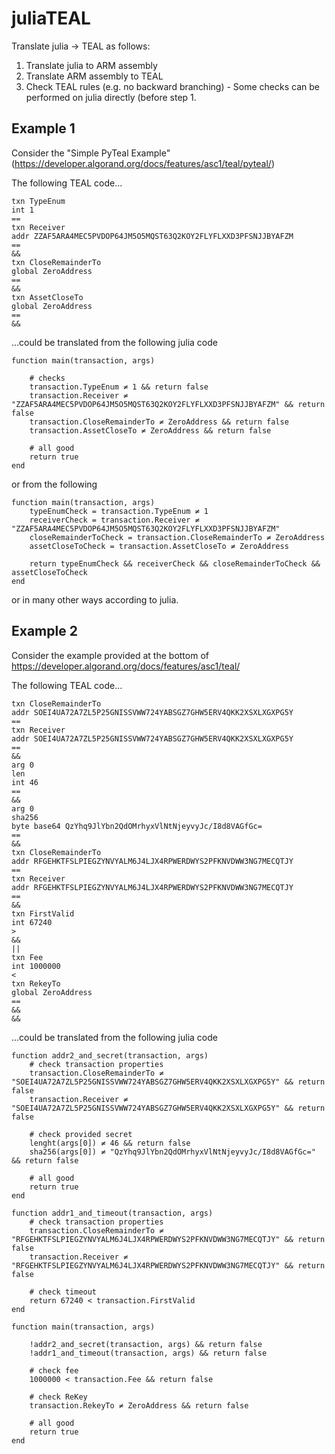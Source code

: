 # juliaTEAL

Translate julia -> TEAL as follows:

1. Translate julia to ARM assembly
2. Translate ARM assembly to TEAL
3. Check TEAL rules (e.g. no backward branching) - Some checks can be performed on julia directly (before step 1.

## Example 1

Consider the "Simple PyTeal Example" (https://developer.algorand.org/docs/features/asc1/teal/pyteal/)

The following TEAL code...

```
txn TypeEnum
int 1
==
txn Receiver
addr ZZAF5ARA4MEC5PVDOP64JM5O5MQST63Q2KOY2FLYFLXXD3PFSNJJBYAFZM
==
&&
txn CloseRemainderTo
global ZeroAddress
==
&&
txn AssetCloseTo
global ZeroAddress
==
&&
```

...could be translated from the following julia code

```
function main(transaction, args)
    
    # checks
    transaction.TypeEnum ≠ 1 && return false
    transaction.Receiver ≠ "ZZAF5ARA4MEC5PVDOP64JM5O5MQST63Q2KOY2FLYFLXXD3PFSNJJBYAFZM" && return false
    transaction.CloseRemainderTo ≠ ZeroAddress && return false
    transaction.AssetCloseTo ≠ ZeroAddress && return false

    # all good
    return true
end
```

or from the following

```
function main(transaction, args)
    typeEnumCheck = transaction.TypeEnum ≠ 1
    receiverCheck = transaction.Receiver ≠ "ZZAF5ARA4MEC5PVDOP64JM5O5MQST63Q2KOY2FLYFLXXD3PFSNJJBYAFZM"
    closeRemainderToCheck = transaction.CloseRemainderTo ≠ ZeroAddress
    assetCloseToCheck = transaction.AssetCloseTo ≠ ZeroAddress

    return typeEnumCheck && receiverCheck && closeRemainderToCheck && assetCloseToCheck
end
```

or in many other ways according to julia.


## Example 2

Consider the example provided at the bottom of https://developer.algorand.org/docs/features/asc1/teal/

The following TEAL code...

```
txn CloseRemainderTo
addr SOEI4UA72A7ZL5P25GNISSVWW724YABSGZ7GHW5ERV4QKK2XSXLXGXPG5Y
==
txn Receiver
addr SOEI4UA72A7ZL5P25GNISSVWW724YABSGZ7GHW5ERV4QKK2XSXLXGXPG5Y
==
&&
arg 0
len
int 46
==
&&
arg 0
sha256
byte base64 QzYhq9JlYbn2QdOMrhyxVlNtNjeyvyJc/I8d8VAGfGc=
==
&&
txn CloseRemainderTo
addr RFGEHKTFSLPIEGZYNVYALM6J4LJX4RPWERDWYS2PFKNVDWW3NG7MECQTJY
==
txn Receiver
addr RFGEHKTFSLPIEGZYNVYALM6J4LJX4RPWERDWYS2PFKNVDWW3NG7MECQTJY
==
&&
txn FirstValid
int 67240
>
&&
||
txn Fee
int 1000000
<
txn RekeyTo
global ZeroAddress
==
&&
&&
```

...could be translated from the following julia code

```
function addr2_and_secret(transaction, args)
    # check transaction properties
    transaction.CloseRemainderTo ≠ "SOEI4UA72A7ZL5P25GNISSVWW724YABSGZ7GHW5ERV4QKK2XSXLXGXPG5Y" && return false
    transaction.Receiver ≠ "SOEI4UA72A7ZL5P25GNISSVWW724YABSGZ7GHW5ERV4QKK2XSXLXGXPG5Y" && return false

    # check provided secret
    lenght(args[0]) ≠ 46 && return false
    sha256(args[0]) ≠ "QzYhq9JlYbn2QdOMrhyxVlNtNjeyvyJc/I8d8VAGfGc=" && return false

    # all good
    return true
end

function addr1_and_timeout(transaction, args)
    # check transaction properties
    transaction.CloseRemainderTo ≠ "RFGEHKTFSLPIEGZYNVYALM6J4LJX4RPWERDWYS2PFKNVDWW3NG7MECQTJY" && return false
    transaction.Receiver ≠ "RFGEHKTFSLPIEGZYNVYALM6J4LJX4RPWERDWYS2PFKNVDWW3NG7MECQTJY" && return false

    # check timeout
    return 67240 < transaction.FirstValid
end

function main(transaction, args)

    !addr2_and_secret(transaction, args) && return false
    !addr1_and_timeout(transaction, args) && return false

    # check fee
    1000000 < transaction.Fee && return false

    # check ReKey
    transaction.RekeyTo ≠ ZeroAddress && return false

    # all good
    return true
end
```
